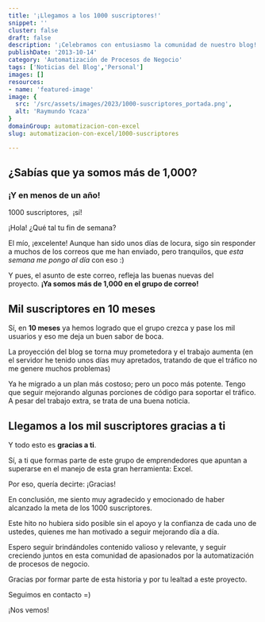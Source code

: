 ```yaml
---
title: '¡Llegamos a los 1000 suscriptores!'
snippet: ''
cluster: false
draft: false 
description: '¡Celebramos con entusiasmo la comunidad de nuestro blog! Gracias a nuestros 1000 suscriptores, seguimos creciendo y mejorando juntos.'
publishDate: '2013-10-14'
category: 'Automatización de Procesos de Negocio'
tags: ['Noticias del Blog','Personal']
images: []
resources: 
- name: 'featured-image'
image: {
  src: '/src/assets/images/2023/1000-suscriptores_portada.png',
  alt: 'Raymundo Ycaza'
}
domainGroup: automatizacion-con-excel
slug: automatizacion-con-excel/1000-suscriptores

---
```


## ¿Sabías que ya somos más de 1,000?

### ¡Y en menos de un año!

1000 suscriptores,  ¡sí!

¡Hola! ¿Qué tal tu fin de semana?

El mío, ¡excelente! Aunque han sido unos días de locura, sigo sin responder a muchos de los correos que me han enviado, pero tranquilos, que _esta semana me pongo al día_ con eso :)

Y pues, el asunto de este correo, refleja las buenas nuevas del proyecto. **¡Ya somos más de 1,000 en el grupo de correo!**

## Mil suscriptores en 10 meses

Sí, en **10 meses** ya hemos logrado que el grupo crezca y pase los mil usuarios y eso me deja un buen sabor de boca.

La proyección del blog se torna muy prometedora y el trabajo aumenta (en el servidor he tenido unos días muy apretados, tratando de que el tráfico no me genere muchos problemas)

Ya he migrado a un plan más costoso; pero un poco más potente. Tengo que seguir mejorando algunas porciones de código para soportar el tráfico. A pesar del trabajo extra, se trata de una buena noticia.

## Llegamos a los mil suscriptores **gracias a ti**

Y todo esto es **gracias a ti**.

Sí, a ti que formas parte de este grupo de emprendedores que apuntan a superarse en el manejo de esta gran herramienta: Excel.

Por eso, quería decirte: ¡Gracias!

En conclusión, me siento muy agradecido y emocionado de haber alcanzado la meta de los 1000 suscriptores.

Este hito no hubiera sido posible sin el apoyo y la confianza de cada uno de ustedes, quienes me han motivado a seguir mejorando día a día.

Espero seguir brindándoles contenido valioso y relevante, y seguir creciendo juntos en esta comunidad de apasionados por la automatización de procesos de negocio.

Gracias por formar parte de esta historia y por tu lealtad a este proyecto.

Seguimos en contacto =)

¡Nos vemos!
